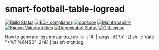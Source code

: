 # smart-football-table-logread

[![Build Status](https://travis-ci.org/smart-football-table/smart-football-table-logread.svg?branch=master)](https://travis-ci.org/smart-football-table/smart-football-table-logread)
[![BCH compliance](https://bettercodehub.com/edge/badge/smart-football-table/smart-football-table-logread?branch=master)](https://bettercodehub.com/)
[![codecov](https://codecov.io/gh/smart-football-table/smart-football-table-logread/branch/master/graph/badge.svg)](https://codecov.io/gh/smart-football-table/smart-football-table-logread)
[![Maintainability](https://api.codeclimate.com/v1/badges/c59e78943b41b5f3329a/maintainability)](https://codeclimate.com/github/smart-football-table/smart-football-table-logread/maintainability)
[![Known Vulnerabilities](https://snyk.io/test/github/smart-football-table/smart-football-table-logread/badge.svg?targetFile=pom.xml)](https://snyk.io/test/github/smart-football-table/smart-football-table-logread?targetFile=pom.xml)
[![Dependabot Status](https://api.dependabot.com/badges/status?host=github&repo=smart-football-table/smart-football-table-logread)](https://dependabot.com)
[![GitLicense](https://gitlicense.com/badge/smart-football-table/smart-football-table-ledcontrol)](https://gitlicense.com/license/smart-football-table/smart-football-table-ledcontrol)

How to generate logs
mosquitto_sub -v -t '#' | xargs -d$'\n' -L1 sh -c 'date "+%T.%6N $0"' 2>&1 | tee sft-mqtt.log

